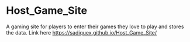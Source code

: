 # Host_Game_Site
A gaming site for players to enter their games they love to play and stores the data. Link here https://sadiquex.github.io/Host_Game_Site/
